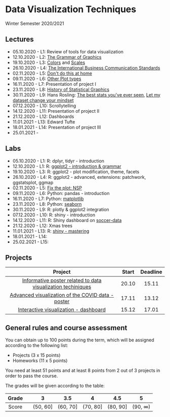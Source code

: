 # Data Visualization Techniques
Winter Semester 2020/2021

## Lectures

- 05.10.2020 - L1: Review of tools for data visualization
- 12.10.2020 - L2: [The Grammar of Graphics](http://biecek.pl/Eseje/indexGramatyka.html)
- 19.10.2020 - L3: [Colors](http://www.biecek.pl/Eseje/indexKolory.html) and [Scales](http://www.biecek.pl/Eseje/indexObraz.html)
- 26.10.2020 - L4: [The International Business Communication Standards](https://www.ibcs.com/standards/)
- 02.11.2020 - L5: [Don't do this at home](http://biecek.pl/Eseje/indexPomylka.html)
- 09.11.2020 - L6: [Other Plot types](https://www.r-graph-gallery.com/)
- 16.11.2020 - L7: Presentation of project I
- 23.11.2020 - L8: [History of Statistical Graphics](http://biecek.pl/Eseje/indexHistoria.html)
- 30.11.2020 - L9: Hans Rosling: [The best stats you've ever seen](https://www.ted.com/talks/hans_rosling_the_best_stats_you_ve_ever_seen), [Let my dataset change your mindset](https://www.ted.com/talks/hans_rosling_let_my_dataset_change_your_mindset)
- 07.12.2020 - L10: Scrollytelling
- 14.12.2020 - L11: Presentation of project II
- 21.12.2020 - L12: Dashboards
- 11.01.2021 - L13: Edward Tufte
- 18.01.2021 - L14: Presentation of project III
- 25.01.2021 - 


## Labs

- 05.10.2020 - L1: R: dplyr, tidyr - introduction
- 12.10.2020 - L1: R: [ggplot2 - introduction & grammar](https://rkabacoff.github.io/datavis/)
- 19.10.2020 - L3: R: ggplot2 - plot modification, theme, facets
- 26.10.2020 - L4: R: ggplot2 - advanced, extensions: patchwork, ggstatsplot, ggmap
- 02.11.2020 - L5: [Fix the plot: NSP](https://stat.gov.pl/spisy-powszechne/nsp-2011/nsp-2011-wyniki/)
- 09.11.2020 - L6: Python: pandas - introduction
- 16.11.2020 - L7: Python: [matplotlib](https://matplotlib.org/) 
- 23.11.2020 - L8: Python: [seaborn](https://seaborn.pydata.org/index.html) 
- 30.11.2020 - L9: R: plotly & ggplot2 integration
- 07.12.2020 - L10: R: shiny - introduction
- 14.12.2020 - L11: R: Shiny dashboard on [soccer-data]( https://github.com/michbur/soccer-data)
- 21.12.2020 - L12: Xmas trees
- 11.01.2021 - L13: R: [shiny - mastering](https://mastering-shiny.org/)
- 18.01.2021 - L14: 
- 25.02.2021 - L15:


## Projects

| Project | Start | Deadline |
|:---:|:---:|:---:|
| [Informative poster related to data visualization techiniques](https://github.com/mini-pw/2021Z-DataVisualizationTechniques/blob/master/projects/project1/README.md) | 20.10 | 15.11 |
| [Advanced visualization of the COVID data - poster](https://github.com/mini-pw/2021Z-DataVisualizationTechniques/blob/master/projects/project2/README.md) | 17.11 | 13.12 |
| [Interactive visualization - dashboard](https://github.com/mini-pw/2021Z-DataVisualizationTechniques/blob/master/projects/project3/README.md) | 15.12 | 17.01 |

## General rules and course assessment

You can obtain up to 100 points during the term, which will be assigned according to the following list:

- Projects (3 x 15 points)
- Homeworks (11 x 5 points)

You need at least 51 points and at least 8 points from 2 out of 3 projects in order to pass the course.

The grades will be given according to the table:

| Grade |  | 3 | 3.5 | 4 | 4.5 | 5 |
|:---:| :---: |:---:|:---:|:---:|:---:|:---:|
| Score |  | (50, 60] | (60, 70] | (70, 80] | (80, 90] | (90, ∞) |



